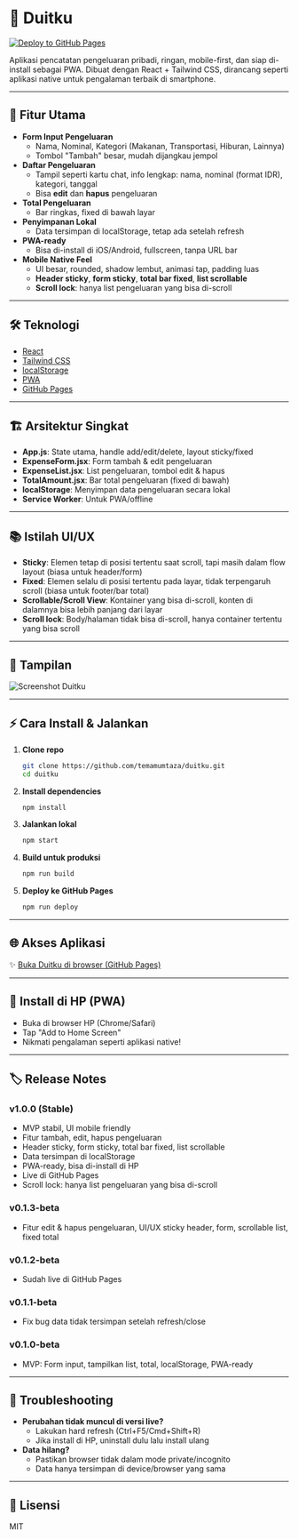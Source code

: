 # 💸 Duitku

[![Deploy to GitHub Pages](https://img.shields.io/badge/Live-Duitku-green?logo=github)](https://temamumtaza.github.io/duitku)

Aplikasi pencatatan pengeluaran pribadi, ringan, mobile-first, dan siap di-install sebagai PWA. Dibuat dengan React + Tailwind CSS, dirancang seperti aplikasi native untuk pengalaman terbaik di smartphone.

---

## 🚀 Fitur Utama

- **Form Input Pengeluaran**
  - Nama, Nominal, Kategori (Makanan, Transportasi, Hiburan, Lainnya)
  - Tombol "Tambah" besar, mudah dijangkau jempol
- **Daftar Pengeluaran**
  - Tampil seperti kartu chat, info lengkap: nama, nominal (format IDR), kategori, tanggal
  - Bisa **edit** dan **hapus** pengeluaran
- **Total Pengeluaran**
  - Bar ringkas, fixed di bawah layar
- **Penyimpanan Lokal**
  - Data tersimpan di localStorage, tetap ada setelah refresh
- **PWA-ready**
  - Bisa di-install di iOS/Android, fullscreen, tanpa URL bar
- **Mobile Native Feel**
  - UI besar, rounded, shadow lembut, animasi tap, padding luas
  - **Header sticky**, **form sticky**, **total bar fixed**, **list scrollable**
  - **Scroll lock**: hanya list pengeluaran yang bisa di-scroll

---

## 🛠️ Teknologi
- [React](https://react.dev/)
- [Tailwind CSS](https://tailwindcss.com/)
- [localStorage](https://developer.mozilla.org/en-US/docs/Web/API/Window/localStorage)
- [PWA](https://web.dev/progressive-web-apps/)
- [GitHub Pages](https://pages.github.com/)

---

## 🏗️ Arsitektur Singkat
- **App.js**: State utama, handle add/edit/delete, layout sticky/fixed
- **ExpenseForm.jsx**: Form tambah & edit pengeluaran
- **ExpenseList.jsx**: List pengeluaran, tombol edit & hapus
- **TotalAmount.jsx**: Bar total pengeluaran (fixed di bawah)
- **localStorage**: Menyimpan data pengeluaran secara lokal
- **Service Worker**: Untuk PWA/offline

---

## 📚 Istilah UI/UX
- **Sticky**: Elemen tetap di posisi tertentu saat scroll, tapi masih dalam flow layout (biasa untuk header/form)
- **Fixed**: Elemen selalu di posisi tertentu pada layar, tidak terpengaruh scroll (biasa untuk footer/bar total)
- **Scrollable/Scroll View**: Kontainer yang bisa di-scroll, konten di dalamnya bisa lebih panjang dari layar
- **Scroll lock**: Body/halaman tidak bisa di-scroll, hanya container tertentu yang bisa scroll

---

## 📱 Tampilan
![Screenshot Duitku](public/screenshot.png)

---

## ⚡ Cara Install & Jalankan

1. **Clone repo**
   ```bash
   git clone https://github.com/temamumtaza/duitku.git
   cd duitku
   ```
2. **Install dependencies**
   ```bash
   npm install
   ```
3. **Jalankan lokal**
   ```bash
   npm start
   ```
4. **Build untuk produksi**
   ```bash
   npm run build
   ```
5. **Deploy ke GitHub Pages**
   ```bash
   npm run deploy
   ```

---

## 🌐 Akses Aplikasi

✨ [Buka Duitku di browser (GitHub Pages)](https://temamumtaza.github.io/duitku)

---

## 🌟 Install di HP (PWA)
- Buka di browser HP (Chrome/Safari)
- Tap "Add to Home Screen"
- Nikmati pengalaman seperti aplikasi native!

---

## 🏷️ Release Notes

### v1.0.0 (Stable)
- MVP stabil, UI mobile friendly
- Fitur tambah, edit, hapus pengeluaran
- Header sticky, form sticky, total bar fixed, list scrollable
- Data tersimpan di localStorage
- PWA-ready, bisa di-install di HP
- Live di GitHub Pages
- Scroll lock: hanya list pengeluaran yang bisa di-scroll

### v0.1.3-beta
- Fitur edit & hapus pengeluaran, UI/UX sticky header, form, scrollable list, fixed total

### v0.1.2-beta
- Sudah live di GitHub Pages

### v0.1.1-beta
- Fix bug data tidak tersimpan setelah refresh/close

### v0.1.0-beta
- MVP: Form input, tampilkan list, total, localStorage, PWA-ready

---

## 🛟 Troubleshooting
- **Perubahan tidak muncul di versi live?**
  - Lakukan hard refresh (Ctrl+F5/Cmd+Shift+R)
  - Jika install di HP, uninstall dulu lalu install ulang
- **Data hilang?**
  - Pastikan browser tidak dalam mode private/incognito
  - Data hanya tersimpan di device/browser yang sama

---

## 📄 Lisensi
MIT 